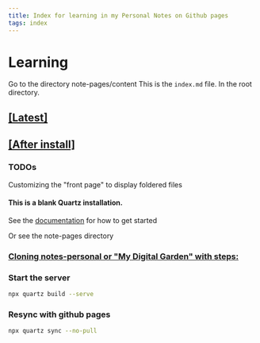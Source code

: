 ```yaml
---
title: Index for learning in my Personal Notes on Github pages
tags: index
---
```



# Learning

Go to the directory note-pages/content
This is the `index.md` file. In the root directory.

## [[Latest]](Notes/notesgithubpages.md)  

## [[After install]](./Notes/afterinstallDEBIAN.md)

### TODOs  

Customizing the "front page" to display foldered files

#### This is a blank Quartz installation.

See the [documentation](https://quartz.jzhao.xyz) for how to get started

Or see the note-pages directory

### [Cloning notes-personal or "My Digital Garden" with steps:](Notes/notesgithubpages.md)

### Start the server

```bash
npx quartz build --serve
```

### Resync with github pages

```bash
npx quartz sync --no-pull
```
